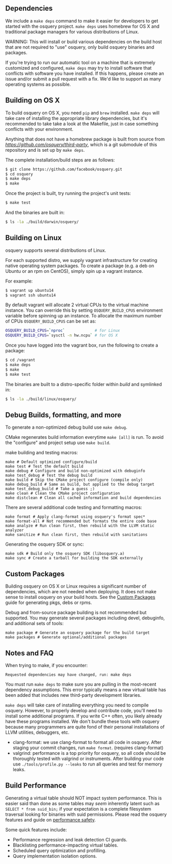 ## Dependencies

We include a `make deps` command to make it easier for developers to get started with the osquery project. `make deps` uses homebrew for OS X and traditional package managers for various distributions of Linux.

WARNING: This will install or build various dependencies on the build host that are not required to "use" osquery, only build osquery binaries and packages.

 If you're trying to run our automatic tool on a machine that is extremely customized and configured, `make deps` may try to install software that conflicts with software you have installed. If this happens, please create an issue and/or submit a pull request with a fix. We'd like to support as many operating systems as possible.

## Building on OS X

To build osquery on OS X, you need `pip` and `brew` installed. `make deps` will take care of installing the appropriate library dependencies, but it's recommended to take take a look at the Makefile, just in case
something conflicts with your environment.

Anything that does not have a homebrew package is built from source from *https://github.com/osquery/third-party*, which is a git submodule of this repository and is set up by `make deps`.

The complete installation/build steps are as follows:

```sh
$ git clone https://github.com/facebook/osquery.git
$ cd osquery
$ make deps
$ make
```

Once the project is built, try running the project's unit tests:

```sh
$ make test
```

And the binaries are built in:

```sh
$ ls -la ./build/darwin/osquery/
```

## Building on Linux

osquery supports several distributions of Linux.

For each supported distro, we supply vagrant infrastructure for creating native operating system packages. To create a package (e.g. a deb on Ubuntu or an rpm on CentOS), simply spin up a vagrant instance.

For example:

```sh
$ vagrant up ubuntu14
$ vagrant ssh ubuntu14
```

By default vagrant will allocate 2 virtual CPUs to the virtual machine instance. You can override this by setting `OSQUERY_BUILD_CPUS` environment variable before spinning up an instance. To allocate the maximum number of CPUs `OSQUERY_BUILD_CPUS` can be set as:

```sh
OSQUERY_BUILD_CPUS=`nproc`             # for Linux
OSQUERY_BUILD_CPUS=`sysctl -n hw.ncpu` # for OS X
```

Once you have logged into the vagrant box, run the following to create a package:

```sh
$ cd /vagrant
$ make deps
$ make
$ make test
```

The binaries are built to a distro-specific folder within *build* and symlinked in:

```sh
$ ls -la ./build/linux/osquery/
```

## Debug Builds, formatting, and more

To generate a non-optimized debug build use `make debug`.

CMake regenerates build information everytime `make [all]` is run. To avoid the "configure" and project setup use `make build`.

make building and testing macros:

```
make # Default optimized configure/build
make test # Test the default build
make debug # Configure and build non-optimized with debuginfo
make test_debug # Test the debug build
make build # Skip the CMake project configure (compile only)
make debug_build # Same as build, but applied to the debug target
make test_debug_build # Take a guess ;)
make clean # Clean the CMake project configuration
make distclean # Clean all cached information and build dependencies
```

There are several additional code testing and formatting macros:

```
make format # Apply clang-format using osquery's format spec*
make format-all # Not recommended but formats the entire code base
make analyze # Run clean first, then rebuild with the LLVM static analyzer
make sanitize # Run clean first, then rebuild with sanitations
```

Generating the osquery SDK or sync:

```
make sdk # Build only the osquery SDK (libosquery.a) 
make sync # Create a tarball for building the SDK externally
```

## Custom Packages

Building osquery on OS X or Linux requires a significant number of dependencies, which are not needed when deploying. It does not make sense to install osquery on your build hosts. See the [Custom Packages](../installation/custom-packages) guide for generating pkgs, debs or rpms.

Debug and from-source package building is not recommended but supported. You may generate several packages including devel, debuginfo, and additional sets of tools:

```
make package # Generate an osquery package for the build target
make packages # Generate optional/additional packages
```

## Notes and FAQ


When trying to make, if you encounter:

```
Requested dependencies may have changed, run: make deps
```

You must run `make deps` to make sure you are pulling in the most-recent dependency assumptions. This error typically means a new virtual table has been added that includes new third-party development libraries.

`make deps` will take care of installing everything you need to compile osquery. However, to properly develop and contribute code, you'll need to install some additional programs. If you write C++ often, you likely already have these programs installed. We don't bundle these tools with osquery because many programmers are quite fond of their personal installations of LLVM utilities, debuggers, etc.

- clang-format: we use clang-format to format all code in osquery. After staging your commit changes, run `make format`. (requires clang-format)
- valgrind: performance is a top priority for osquery, so all code should be thoroughly tested with valgrind or instruments. After building your code use `./tools/profile.py --leaks` to run all queries and test for memory leaks.

## Build Performance

Generating a virtual table should NOT impact system performance. This is easier said than done as some tables may _seem_ inherently latent such as `SELECT * from suid_bin;` if your expectation is a complete filesystem traversal looking for binaries with suid permissions. Please read the osquery features and guide on [performance safety](../deployment/performance-safety.md).

Some quick features include:

* Performance regression and leak detection CI guards.
* Blacklisting performance-impacting virtual tables.
* Scheduled query optimization and profilling.
* Query implementation isolation options.
